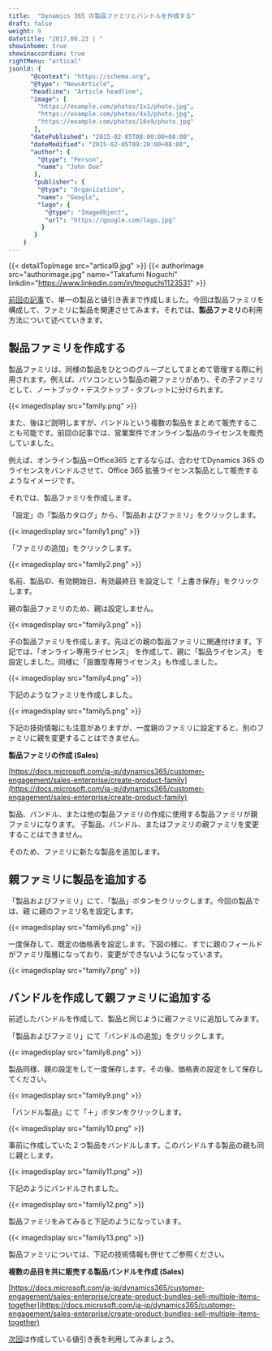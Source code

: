 ```yaml
---
title:  "Dynamics 365 の製品ファミリとバンドルを作成する"
draft: false
weight: 9
datetitle: "2017.08.23 | "
showinhome: true
showinaccordian: true
rightMenu: "artical"
jsonld: {
      "@context": "https://schema.org",
      "@type": "NewsArticle",
      "headline": "Article headline",
      "image": [
        "https://example.com/photos/1x1/photo.jpg",
        "https://example.com/photos/4x3/photo.jpg",
        "https://example.com/photos/16x9/photo.jpg"
       ],
      "datePublished": "2015-02-05T08:00:00+08:00",
      "dateModified": "2015-02-05T09:20:00+08:00",
      "author": {
        "@type": "Person",
        "name": "John Doe"
       },
       "publisher": {
        "@type": "Organization",
        "name": "Google",
        "logo": {
          "@type": "ImageObject",
          "url": "https://google.com/logo.jpg"
         }
       }
    }
---
```

{{< detailTopImage src="artical9.jpg" >}}
{{< authorImage src="authorimage.jpg" name="Takafumi Noguchi" linkdin="https://www.linkedin.com/in/tnoguchi1123531" >}}
<!-- Intro  -->
[前回の記事](#)で、単一の製品と値引き表まで作成しました。今回は製品ファミリを構成して、ファミリに製品を関連させてみます。それでは、**製品ファミリ**の利用方法について述べていきます。


## 製品ファミリを作成する
製品ファミリは、同様の製品をひとつのグループとしてまとめて管理する際に利用されます。例えば、パソコンという製品の親ファミリがあり、その子ファミリとして、ノートブック・デスクトップ・タブレットに分けられます。
<!-- Image= family.png -->
{{< imagedisplay src="family.png" >}}

また、後ほど説明しますが、バンドルという複数の製品をまとめて販売することも可能です。前回の記事では、営業案件でオンライン製品のライセンスを販売していました。

例えば、オンライン製品＝Office365 とするならば、合わせてDynamics 365 のライセンスをバンドルさせて、Office 365 拡張ライセンス製品として販売するようなイメージです。

それでは、製品ファミリを作成します。

「設定」の「製品カタログ」から、「製品およびファミリ」をクリックします。
<!-- Image= family1.png -->
{{< imagedisplay src="family1.png" >}}

「ファミリの追加」をクリックします。
<!-- Image= family2.png -->
{{< imagedisplay src="family2.png" >}}

名前、製品ID、有効開始日、有効最終日 を設定して「上書き保存」をクリックします。

親の製品ファミリのため、親は設定しません。

<!-- Image= family3.png -->
{{< imagedisplay src="family3.png" >}}

子の製品ファミリを作成します。先ほどの親の製品ファミリに関連付けます。下記では、「オンライン専用ライセンス」 を作成して、親に「製品ライセンス」 を設定しました。同様に「設置型専用ライセンス」も作成しました。
<!-- Image= family4.png -->
{{< imagedisplay src="family4.png" >}}

下記のようなファミリを作成しました。
<!-- Image= family5.png -->
{{< imagedisplay src="family5.png" >}}

下記の技術情報にも注意がありますが、一度親のファミリに設定すると、別のファミリに親を変更することはできません。

**製品ファミリの作成 (Sales)**

[https://docs.microsoft.com/ja-jp/dynamics365/customer-engagement/sales-enterprise/create-product-family](https://docs.microsoft.com/ja-jp/dynamics365/customer-engagement/sales-enterprise/create-product-family)

<!-- Quate Box -->
製品、バンドル、または他の製品ファミリの作成に使用する製品ファミリが親ファミリになります。 子製品、バンドル、またはファミリの親ファミリを変更することはできません。

そのため、ファミリに新たな製品を追加します。


## 親ファミリに製品を追加する
「製品およびファミリ」にて、「製品」ボタンをクリックします。今回の製品では、親 に親のファミリ名を設定します。
<!-- Image= family6.png -->
{{< imagedisplay src="family6.png" >}}

一度保存して、既定の価格表を設定します。下図の様に、すでに親のフィールドがファミリ階層になっており、変更ができないようになっています。
<!-- Image= family7.png -->
{{< imagedisplay src="family7.png" >}}

## バンドルを作成して親ファミリに追加する
前述したバンドルを作成して、製品と同じように親ファミリに追加してみます。

「製品およびファミリ」にて「バンドルの追加」をクリックします。
<!-- Image= family8.png -->
{{< imagedisplay src="family8.png" >}}

製品同様、親の設定をして一度保存します。その後、価格表の設定をして保存してください。
<!-- Image= family9.png -->
{{< imagedisplay src="family9.png" >}}

「バンドル製品」にて「＋」ボタンをクリックします。
<!-- Image= family10.png -->
{{< imagedisplay src="family10.png" >}}

事前に作成していた２つ製品をバンドルします。このバンドルする製品の親も同じ親とします。
<!-- Image= family11.png -->
{{< imagedisplay src="family11.png" >}}

下記のようにバンドルされました。
<!-- Image= family12.png -->
{{< imagedisplay src="family12.png" >}}

製品ファミリをみてみると下記のようになっています。
<!-- Image= family13.png -->
{{< imagedisplay src="family13.png" >}}

製品ファミリについては、下記の技術情報も併せてご参照ください。

**複数の品目を共に販売する製品バンドルを作成 (Sales)**

[https://docs.microsoft.com/ja-jp/dynamics365/customer-engagement/sales-enterprise/create-product-bundles-sell-multiple-items-together](https://docs.microsoft.com/ja-jp/dynamics365/customer-engagement/sales-enterprise/create-product-bundles-sell-multiple-items-together)

[次回](#)は作成している値引き表を利用してみましょう。